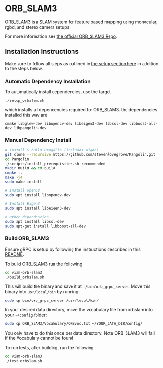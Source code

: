 # ORB_SLAM3

ORB_SLAM3 is a SLAM system for feature based mapping using monocular, rgbd, and stereo camera setups. 

For more information see [the official ORB_SLAM3 Repo](https://github.com/UZ-SLAMLab/ORB_SLAM3).

## Installation instructions
Make sure to follow all steps as outlined in [the setup section here](../../README.md#setup) in addition to the steps below. 

### Automatic Dependency Installation
To automatically install dependencies, use the target 
```
./setup_orbslam.sh
```

which installs all dependencies required for ORB_SLAM3. the dependencies installed this way are
```
cmake libglew-dev libopencv-dev libeigen3-dev libssl-dev libboost-all-dev libpangolin-dev
```
### Manual Dependency Install
```bash
# Install & build Pangolin (includes eigen)
git clone --recursive https://github.com/stevenlovegrove/Pangolin.git
cd Pangolin 
./scripts/install_prerequisites.sh recommended
mkdir build && cd build
cmake ..
make -j4 
sudo make install
```

```bash
# Install openCV
sudo apt install libopencv-dev
```

```bash
# Install Eigen3
sudo apt install libeigen3-dev
```

```bash
# Other dependencies
sudo apt install libssl-dev 
sudo apt-get install libboost-all-dev
```

### Build ORB_SLAM3
Ensure gRPC is setup by following the instructions described in this [README](../README.md). 

To build ORB_SLAM3 run the following
```bash
cd viam-orb-slam3
./build_orbslam.sh
```

This will build the binary and save it at `./bin/orb_grpc_server`. Move this binary into `usr/local/bin` by running:

```bash
sudo cp bin/orb_grpc_server /usr/local/bin/
```

In your desired data directory, move the vocabulary file from orbslam into your `~/config` folder:  
```bash
sudo cp ORB_SLAM3/Vocabulary/ORBvoc.txt ~/YOUR_DATA_DIR/config/
```
You only have to do this once per data directory. Note ORB_SLAM3 will fail if the Vocabulary cannot be found

To run tests, after building, run the following
```bash
cd viam-orb-slam3
./test_orbslam.sh
```
